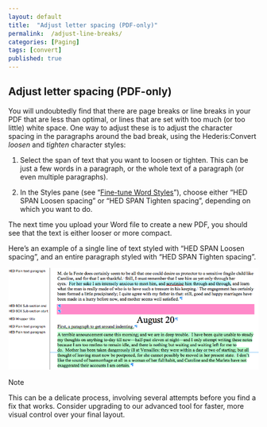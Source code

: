 ```yaml
---
layout: default
title:  "Adjust letter spacing (PDF-only)"
permalink:  /adjust-line-breaks/
categories: [Paging]
tags: [convert]
published: true
---
```


<section data-type="chapter" class="hsecchapter" data-hederis-type="hsecchapter" id="adjust-line-breaks" data-pi-attrs="id: adjust-line-breaks; data-tags: convert;" role="doc-chapter" data-tags="convert" data-author-name=" " data-book-title=" " title="Adjust letter spacing (PDF-only)"><h1 data-hederis-type="hblkchaptitle" class="hblkchaptitle" id="pdy17AcSk">Adjust letter spacing (PDF-only)</h1>
    <p class="hblkp" data-hederis-type="hblkp" id="pucIKeCo5">You will undoubtedly find that there are page breaks or line breaks in your PDF that are less than optimal, or lines that are set with too much (or too little) white space. One way to adjust these is to adjust the character spacing in the paragraphs around the bad break, using the Hederis:Convert <span class="Emphasis" id="peqGjgeel"><em class="hspanem" data-hederis-type="hspanem" id="plua7MU3M">loosen</em></span> and <span class="Emphasis" id="ps5Xp0Yu2"><em class="hspanem" data-hederis-type="hspanem" id="pYGMEZtXU">tighten</em></span> character styles:</p>
    <ol class="hwprnumlist" data-hederis-type="hwprnumlist" id="pJuZklq4l"><li class="hblkoli" data-hederis-type="hblkoli" id="li9ikYRh9P"><p class="hblkoli" data-hederis-type="hblklip" id="pteduq49O">Select the span of text that you want to loosen or tighten. This can be just a few words in a paragraph, or the whole text of a paragraph (or even multiple paragraphs). </p></li>
    <li class="hblkoli" data-hederis-type="hblkoli" id="liybSjKZCx"><p class="hblkoli" data-hederis-type="hblklip" id="pwohqTA4k">In the Styles pane (see &#8220;<a href="{% post_url 2019-10-21-16-Fine-tuneWordStyles %}" id="p4JL6tS0S"><span class="Hyperlink" id="pQSnEuKT7">Fine-tune Word Styles</span></a>&#8221;), choose either &#8220;HED SPAN Loosen spacing&#8221; or &#8220;HED SPAN Tighten spacing&#8221;, depending on which you want to do.</p></li>
    </ol>
    <p class="hblkp" data-hederis-type="hblkp" id="pMCiQLU9O">The next time you upload your Word file to create a new PDF, you should see that the text is either looser or more compact.</p>
    <p class="hblkp" data-hederis-type="hblkp" id="pAIXLySwb">Here&#8217;s an example of a single line of text styled with &#8220;HED SPAN Loosen spacing&#8221;, and an entire paragraph styled with &#8220;HED SPAN Tighten spacing&#8221;.</p>
    <img data-hederis-type="hblkimg" class="hblkimg" id="p93p8yQiI" src="/images/loosetight1.png" data-img-src="loosetight1.png"/>
    <aside class="hwprbox box" data-hederis-type="hwprbox" id="pJouo7FGu" data-type="sidebar"><p class="hblktype" data-hederis-type="hblktype" id="paJOrvP6R">Note</p>
    <p class="hblkp" data-hederis-type="hblkp" id="p2iH0wsf1">This can be a delicate process, involving several attempts before you find a fix that works. Consider upgrading to our advanced tool for faster, more visual control over your final layout.</p>
    </aside>
    </section>
    